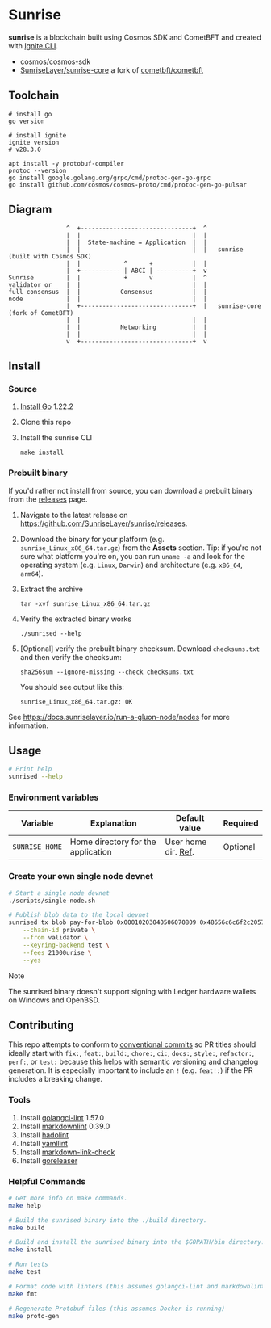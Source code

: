 # Sunrise

**sunrise** is a blockchain built using Cosmos SDK and CometBFT and created with [Ignite CLI](https://ignite.com/cli).

- [cosmos/cosmos-sdk](https://github.com/cosmos/cosmos-sdk/releases/tag/v0.50.2)
- [SunriseLayer/sunrise-core](https://github.com/SunriseLayer/sunrise-core) a fork of [cometbft/cometbft](https://github.com/cometbft/cometbft)

## Toolchain

```shell
# install go
go version

# install ignite
ignite version
# v28.3.0

apt install -y protobuf-compiler
protoc --version
go install google.golang.org/grpc/cmd/protoc-gen-go-grpc
go install github.com/cosmos/cosmos-proto/cmd/protoc-gen-go-pulsar
```

## Diagram

```ascii
                ^  +-------------------------------+  ^
                |  |                               |  |
                |  |  State-machine = Application  |  |
                |  |                               |  |   sunrise (built with Cosmos SDK)
                |  |            ^      +           |  |
                |  +----------- | ABCI | ----------+  v
Sunrise         |  |            +      v           |  ^
validator or    |  |                               |  |
full consensus  |  |           Consensus           |  |
node            |  |                               |  |
                |  +-------------------------------+  |   sunrise-core (fork of CometBFT)
                |  |                               |  |
                |  |           Networking          |  |
                |  |                               |  |
                v  +-------------------------------+  v
```

## Install

### Source

1. [Install Go](https://go.dev/doc/install) 1.22.2
1. Clone this repo
1. Install the sunrise CLI

   ```shell
   make install
   ```

### Prebuilt binary

If you'd rather not install from source, you can download a prebuilt binary from the [releases](https://github.com/SunriseLayer/sunrise/releases) page.

1. Navigate to the latest release on <https://github.com/SunriseLayer/sunrise/releases>.
1. Download the binary for your platform (e.g. `sunrise_Linux_x86_64.tar.gz`) from the **Assets** section. Tip: if you're not sure what platform you're on, you can run `uname -a` and look for the operating system (e.g. `Linux`, `Darwin`) and architecture (e.g. `x86_64`, `arm64`).
1. Extract the archive

   ```shell
   tar -xvf sunrise_Linux_x86_64.tar.gz
   ```

1. Verify the extracted binary works

   ```shell
   ./sunrised --help
   ```

1. [Optional] verify the prebuilt binary checksum. Download `checksums.txt` and then verify the checksum:

   ```shell
   sha256sum --ignore-missing --check checksums.txt
   ```

   You should see output like this:

   ```shell
   sunrise_Linux_x86_64.tar.gz: OK
   ```

See <https://docs.sunriselayer.io/run-a-gluon-node/nodes> for more information.

## Usage

```sh
# Print help
sunrised --help
```

### Environment variables

| Variable       | Explanation                        | Default value                                            | Required |
| -------------- | ---------------------------------- | -------------------------------------------------------- | -------- |
| `SUNRISE_HOME` | Home directory for the application | User home dir. [Ref](https://pkg.go.dev/os#UserHomeDir). | Optional |

### Create your own single node devnet

```sh
# Start a single node devnet
./scripts/single-node.sh

# Publish blob data to the local devnet
sunrised tx blob pay-for-blob 0x00010203040506070809 0x48656c6c6f2c20576f726c6421 \
	--chain-id private \
	--from validator \
	--keyring-backend test \
	--fees 21000urise \
	--yes
```

> [!NOTE]
> The sunrised binary doesn't support signing with Ledger hardware wallets on Windows and OpenBSD.

## Contributing

This repo attempts to conform to [conventional commits](https://www.conventionalcommits.org/en/v1.0.0/) so PR titles should ideally start with `fix:`, `feat:`, `build:`, `chore:`, `ci:`, `docs:`, `style:`, `refactor:`, `perf:`, or `test:` because this helps with semantic versioning and changelog generation. It is especially important to include an `!` (e.g. `feat!:`) if the PR includes a breaking change.

<!-- This repo contains multiple go modules. When using it, rename `go.work.example` to `go.work` and run `go work sync`. -->

### Tools

1. Install [golangci-lint](https://golangci-lint.run/welcome/install) 1.57.0
1. Install [markdownlint](https://github.com/DavidAnson/markdownlint) 0.39.0
1. Install [hadolint](https://github.com/hadolint/hadolint)
1. Install [yamllint](https://yamllint.readthedocs.io/en/stable/quickstart.html)
1. Install [markdown-link-check](https://github.com/tcort/markdown-link-check)
1. Install [goreleaser](https://goreleaser.com/install/)

### Helpful Commands

```sh
# Get more info on make commands.
make help

# Build the sunrised binary into the ./build directory.
make build

# Build and install the sunrised binary into the $GOPATH/bin directory.
make install

# Run tests
make test

# Format code with linters (this assumes golangci-lint and markdownlint are installed)
make fmt

# Regenerate Protobuf files (this assumes Docker is running)
make proto-gen
```
